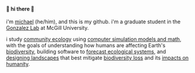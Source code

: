 #### 👋 hi there 👋

i'm [michael](www.gottacatchenall.github.io) (he/him), and this is my github. i'm a graduate student in the [Gonzalez Lab](http://gonzalezlab.weebly.com/) at McGill University.

i study [community ecology](https://en.wikipedia.org/wiki/Community_(ecology)) using [computer simulation models and math](https://en.wikipedia.org/wiki/Theoretical_ecology), with the goals of understanding how humans are affecting Earth's [biodiversity](https://en.wikipedia.org/wiki/Biodiversity), building software to [forecast ecological systems](https://en.wikipedia.org/wiki/Ecological_forecasting), and [designing landscapes](https://en.wikipedia.org/wiki/Wildlife_corridor) that best mitigate [biodiversity loss](https://en.wikipedia.org/wiki/Holocene_extinction) and its [impacts on humanity](https://en.wikipedia.org/wiki/Ecosystem_service).
